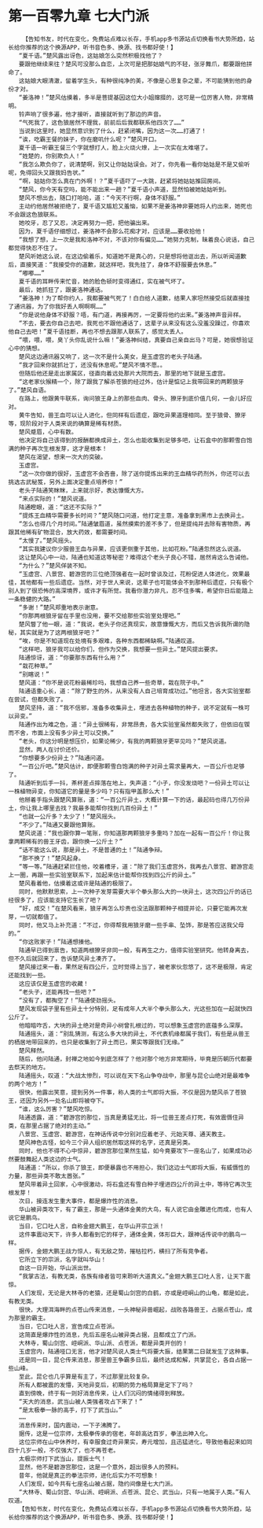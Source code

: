 # 第一百零九章 七大门派
        【告知书友，时代在变化，免费站点难以长存，手机app多书源站点切换看书大势所趋，站长给你推荐的这个换源APP，听书音色多、换源、找书都好使！】
       “夏千语。”楚风露出讶色，这姑娘怎么突然积极找他了？
       要跟他继续来往？楚风可没那么自恋，上次可是把那姑娘气的不轻，张牙舞爪，都要跟他拼命了。
       这姑娘大眼清澈，留着学生头，有种很纯净的美，不像是心思复杂之辈，不可能猜到他的身份才对。
       “姜洛神！”楚风估摸着，多半是菩提基因这位大小姐撺掇的，这可是一位厉害人物，非常精明。
       铃声响了很多遍，他才接听，直接就听到了那边的声音。
       “气死我了，这色狼居然不理我，前前后后我都联系他四次了……”
       当说到这里时，她显然意识到了什么，赶紧闭嘴，因为这一次……打通了！
       “诶，吃霸王餐的妹子，你在磨叽什么呢？”楚风开口。
       夏千语一听霸王餐三个字就想打人，脸上火烧火燎，上一次实在太难堪了。
       “姓楚的，你别欺负人！”
       “我怎么欺负你了，说清楚啊，别又让你姑姑误会。对了，你先看一看你姑姑是不是又偷听呢，免得回头又跟我妈告状。”
       “啊，姑姑你怎么真在门外啊！？”夏千语吓了一大跳，赶紧将她姑姑推回房间。
       “楚风，你今天有空吗，能不能出来一趟？”夏千语小声道，显然怕被她姑姑听到。
       楚风不想出去，随口打哈哈，道：“今天不行啊，身体不舒服。”
       主动约他居然被拒绝了，夏千语又尴尬又羞恼，如果不是姜洛神非要她将人约出来，她死也不会跟这色狼联系。
       她咬牙，忍了又忍，决定再努力一把，把他骗出来。
       因为，夏千语仔细想过，姜洛神不会那么花痴才对，应该是……要收拾他！
       “我想了想，上一次是我和洛神不对，不该对你有偏见……”她努力克制，昧着良心说话，自己都觉得快忍不住了。
       楚风听她这么说，在这边偷着乐，知道她不是真心的，只是想将他诓出去，所以听闻道歉后，直接笑道：“我接受你的道歉，就这样吧，我先挂了，身体不舒服要去休息。”
       “嘟嘟……”
       夏千语的耳畔传来忙音，她的脸色顿时变得通红，实在被气坏了。
       最后，她抓狂了，跟姜洛神通话。
       “姜洛神！为了帮你约人，我都要被气死了！白白给人道歉，结果人家坦然接受后就直接挂了通讯器，为了你我好丢人啊啊啊……”
       “你是说他身体不舒服？唔，有门道，再接再厉，一定要将他约出来。”姜洛神声音异样。
       “不去，要去你自己去吧，我死也不跟他通话了，这辈子从来没有这么没羞没躁过，你喜欢他自己去吧！”夏千语挂断，再也不想去跟那人联系了，感觉太丢人。
       “喂，喂，喂，臭丫头你乱说什么嘛！”姜洛神纠结，真要自己亲自出马？可是，她很想验证心中的猜想。
       楚风这边通讯器又响了，这一次不是什么美女，是玉虚宫的老头子陆通。
       “我才回来你就抓壮丁，还没有休息呢。”楚风不情不愿。。
       但随后他还是走出家属区，径直向着远处那片大院而去，那里的地下就是玉虚宫。
       “这老家伙猴精一个，除了跟我了解杀苍狼的经过外，估计是惦记上我带回来的两颗狼牙了。”楚风自语。
       在路上，他跟黄牛联系，询问狼王身上的那些血肉、骨头、獠牙到底价值几何，一会儿好应对。
       黄牛告知，兽王血可以让人进化，但同样有后遗症，跟吃异果道理相同。至于狼骨、獠牙等，现阶段对于人类来说的确算是稀有材质。
       楚风蹙眉，心中有数。
       他决定将自己该得到的报酬都换成异土，怎么也能收集到足够多吧，让石盒中的那颗雪白饱满的种子再次生根发芽，这才是根本！
       楚风在渴望，想来一次大的突破。
       玉虚宫。
       “这一次你做的很好，玉虚宫不会吝啬，除了送你提炼出来的王血精华药剂外，你还可以去挑选古武秘笈，另外上面决定重点培养你！”
       老头子陆通笑眯眯，上来就示好，表达慷慨大方。
       “来点实际的！”楚风说道。
       陆通瞪眼，道：“这还不实际？”
       “提炼王血精华需要多长时间？”楚风随口问道，他打定主意，准备拿到黑市上去换异土。
       “怎么也得几个月时间。”陆通皱眉道，虽然摸索的差不多了，但是提纯并去除有害物质，再跟其他稀有矿物混合，放大药效，都需要时间。
       “太慢了。”楚风摇头。
       “其实我建议你少服兽王血与异果，应该更侧重于其他，比如花粉。”陆通忽然这么说道。
       这让楚风心中一动，陆通也知道这等秘密？难得这个老头子良心不错，居然肯这么告诫他。
       “为什么？”楚风佯装不知。
       “玉虚宫、八景宫、碧游宫的三位绝顶强者在一起时曾谈及过，花粉促进人体进化，效果最佳，其他都有一些后遗症。当然，对于世人来说，这辈子也可能体会不到那种后遗症，只有极个别人到了很恐怖的高深境界，或许才有所觉。我看你潜力非凡，忍不住多嘴，希望你日后能踏上一条稳健的大路。”
       “多谢！”楚风郑重地表示谢意。
       “你那两根狼牙留在手里也没用，要不交给那些实验室处理吧。”
       楚风瞥了他一眼，道：“我说，老头子你还真现实，故意慷慨大方，而后又告诉我所谓的隐秘，其实就是为了这两根狼牙吧？”
       “唉，你是不知道现在处境有多艰难，各种东西都稀缺啊。”陆通叹道。
       “这样吧，狼牙我可以给你们，但作为交换，我想要一些异土。”楚风提出要求。
       陆通惊讶，道：“你要那东西有什么用？”
       “栽花种草。”
       “别瞎说！”
       楚风道：“你不是说花粉最稀珍吗，我想自己养一些奇草，栽在院子中。”
       陆通语重心长，道：“除了野生的外，从来没有人自己培育成功过。”他坦言，各大实验室都在尝试，但都失败了。
       楚风坚持，道：“我不信邪，准备多收集异土，埋进去各种植物的种子，说不定就有一株可以异变。”
       陆通作出为难之色，道：“异土很稀有，非常昂贵，各大实验室虽然都失败了，但依旧在锲而不舍，市面上没有多少异土可以交换。”
       “老头，你这分明是想压价，如果论稀少，有我的两颗狼牙更罕见吗？”楚风说道。
       显然，两人在讨价还价。
       “你想要多少份异土？”陆通问道。
       “一百公斤吧。”楚风估计，即便那颗雪白饱满的种子对异土需求量再大，一百公斤也足够了。
       陆通听到后手一抖，茶杯差点摔落在地上，失声道：“小子，你没发烧吧？一份异土可以让一株植物异变，你知道它的量是多少吗？只有指甲盖那么大！”
       他掰着手指头跟楚风算账，道：“一百公斤异土，大概计算一下的话，最起码也得几万份异土，你让我上哪里去找？我最多能帮你找到几百份异土！”
       “也就一公斤多？太少了！”楚风摇头。
       “不少了。”陆通又要跟他算账。
       楚风说道：“我也跟你算一笔账，你知道那两颗狼牙多重吗？加在一起有一百公斤！你让我拿两颗稀有的兽王牙齿，跟你换一公斤土？”
       “话不能这么说，那是异土，不是普通的土！”陆通争辩。
       “那不换了！”楚风起身。
       “等一等。”陆通赶紧拦住他，咬着槽牙，道：“除了我们玉虚宫外，我再去八景宫、碧游宫走上一圈，再跟一些实验室联系下，加起来估计能帮你找到四公斤的异土。”
       楚风看着他，估摸着这或许是陆通的极限了。
       同时，他默默思索，上一次种子发芽需要大半个拳头那么大的一块异土，这次四公斤的话已经很多了，应该能支持它生长了吧？
       “好，成交！”在楚风看来，狼牙再怎么珍贵也没法跟那颗种子相提并论，只要它能再次发芽，一切就都值了。
       同时，他又马上补充道：“不过，你得帮我用狼牙磨一些手串、坠饰，那是答应送我父母的。”
       “你这败家子！”陆通想揍他。
       陆通早已得到禀告，知道两根獠牙非同一般，有再生之力，值得实验室研究。他转身离去，但不久后就回来了，告诉楚风异土凑齐了。
       楚风接过来一看，果然足有四公斤，立时觉得上当了，被老家伙忽悠了，这不是极限，肯定还能找到一些。
       这应该仅是玉虚宫的收藏！
       “老头子，还能再找一些吧？”
       “没有了，都掏空了！”陆通使劲摇头。
       楚风发现袋子里有些异土十分特别，足有成年人大半个拳头那么大，光这些加在一起就快四公斤了。
       他暗暗咋舌，大块的异土绝对是奇异小树曾扎根过的，可以想象玉虚宫的底蕴多么深厚。
       陆通摇头，道：“别乱猜测，有这么多大块的异土，不代表机缘都属于我们，有些是从兽王的栖居地带回来的，也只是收集到了异土而已，果实等跟我们无缘。”
       楚风释然。
       随后，他问陆通，封禅之地如今到底怎样了？他对那个地方非常期待，毕竟是历朝历代都要去祭天的地方。
       陆通摇头，叹道：“大战太惨烈，可以说在天下名山争夺战中，那里与昆仑山绝对是最难争的两个地方！”
       很快，他露出笑意，提到另外一件事，称人类的士气即将大振，不仅是因为楚风杀了苍狼王，还因为另外一处名山即将被夺下。
       “谁，这么厉害？”楚风吃惊。
       陆通透露，道：“碧游宫的那位，当真是勇猛无比，将一位兽王差点打死，有效震慑住异类，在那里占据了绝对的主动。”
       八景宫、玉虚宫、碧游宫，在神话传说中分别对应着老子、元始天尊、通天教主。
       楚风神色古怪，如今三个异人组织居然取这样的名字，还真是另类。
       同时，他也不得不心中惊异，碧游宫那位果然生猛，如今竟要攻下一座名山了，如果成功必然要鼓舞起人类这边的士气。
       陆通道：“所以，你杀了狼王，即便暴露也不用担心，我们这边士气即将大振，有威慑性的力量，那些异类不敢太嚣张。”
       楚风带着异土回家，心中很激动，将石盒还有雪白种子埋进四公斤的异土中，等待它再次生根发芽！
       次日，接连发生重大事件，都是爆炸性的消息。
       华山被异类攻下，有了霸主，那是一头通体金黄的大鸟，有人说它由金雕进化而成，也有人说它是鹏鸟。
       当日，它口吐人言，自称金翅大鹏王，在华山开宗立派！
       这件事震动天下，许多人都看到它的样子，通体金黄，体形巨大，跟神话传说中的鹏鸟一样。
       据传，金翅大鹏王战力惊人，有无敌之势，摧枯拉朽，横扫了所有竞争者。
       它所立下的宗派，名字就叫华山！
       自这一日开始，华山派出世。
       “我掌古法，有教无类，各族有缘者皆可来聆听大道真义。”金翅大鹏王口吐人言，让天下震惊。
       人们发现，无论是大林寺的老猿，还是蜀山剑宫的白鹤，亦或是崆峒山的山龟，都是如此，有教无类。
       很快，大理洱海畔的点苍山传来消息，一头神秘异兽崛起，战败各路兽王，占据点苍山，成为那里的霸主。
       当日，它口吐人言，宣告成立点苍派。
       这简直是爆炸性的消息，先后五座名山被异类占据，且都成立了门派。
       大林寺，蜀山剑宫、崆峒派、华山派、点苍派，都是异类开创的！
       玉虚宫内，陆通哑口无言，他才对楚风说人类士气将要大振，结果第二日就发生了这种事。
       还是同一日，昆仑传来消息，那里兽王争霸多日后，最终达成和解，共掌昆仑，各自占据一些山峰。
       至此，昆仑也几乎算是有主了，不过那里比较复杂。
       所有人都被震的发懵，天地异变后，初期的势力格局算是定下了吗？
       直到傍晚，终于有一则好消息传来，让人们沉闷的情绪得到释放。
       “天大的消息，武当山被人类强者攻占下来了！”
       “是太极拳一脉的高手，打下了武当山。”
       ……
       消息传来时，国内震动，一下子沸腾了。
       据传，这是一位宗师，太极拳传承的宿老，年龄高达百岁，拳法出神入化。
       这位宗师在山中休养时，有幸服食过奇异果实，寿元增加，且迅猛进化，导致他看起来如同四十几岁一般，不仅强大了，也不再苍老。
       太极宗师打下武当山，提振士气！
       显然，他不是碧游宫那位，这是一个意外，超出很多人的预料。
       昔年，他就是真正的拳法宗师，进化后实力不可想象！
       人们发现，如今共有七座名山被占据，隐约间像是七大门派。
       “大林寺、蜀山剑宫、华山派、崆峒派、点苍派、昆仑、武当山，只有一地属于人类。”有人叹道。
       【告知书友，时代在变化，免费站点难以长存，手机app多书源站点切换看书大势所趋，站长给你推荐的这个换源APP，听书音色多、换源、找书都好使！】